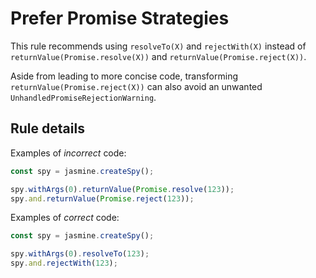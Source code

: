 # Prefer Promise Strategies

This rule recommends using `resolveTo(X)` and `rejectWith(X)` instead of `returnValue(Promise.resolve(X))` and `returnValue(Promise.reject(X))`.

Aside from leading to more concise code, transforming `returnValue(Promise.reject(X))` can also avoid an unwanted `UnhandledPromiseRejectionWarning`.

## Rule details

Examples of *incorrect* code:

```js
const spy = jasmine.createSpy();

spy.withArgs(0).returnValue(Promise.resolve(123));
spy.and.returnValue(Promise.reject(123));
```

Examples of *correct* code:

```js
const spy = jasmine.createSpy();

spy.withArgs(0).resolveTo(123);
spy.and.rejectWith(123);
```

